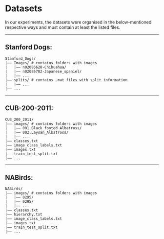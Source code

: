 # Datasets

In our experiments, the datasets were organised in the below-mentioned respective ways and must contain at least the listed files.


<hr />


## Stanford Dogs:

```
Stanford_Dogs/
|–– Images/ # contains folders with images
|   |–– n02085620-Chihuahua/
|   |–– n02085782-Japanese_spaniel/
|   |–– ...
|–– splits/ # contains .mat files with split information
|   |–– ...
|–– ...
```


<hr />


## CUB-200-2011:

```
CUB_200_2011/
|–– images/ # contains folders with images
|   |–– 001.Black_footed_Albatross/
|   |–– 002.Laysan_Albatross/
|   |–– ...
|–– classes.txt
|–– image_class_labels.txt
|–– images.txt
|–– train_test_split.txt
|–– ...

```


<hr />


## NABirds:

```
NABirds/
|–– images/ # contains folders with images
|   |–– 0295/
|   |–– 0295/
|   |–– ...
|–– classes.txt
|–– hierarchy.txt
|–– image_class_labels.txt
|–– images.txt
|–– train_test_split.txt
|–– ...
```


